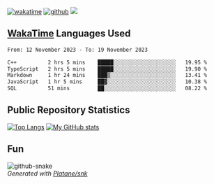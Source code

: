 [![wakatime](https://wakatime.com/badge/user/82c377cd-a54c-404c-b7df-177b313ca539.svg)](https://wakatime.com/@82c377cd-a54c-404c-b7df-177b313ca539)
[![github](https://img.shields.io/github/followers/xinthose?logo=github&style=plastic)](https://github.com/alanhamlett?tab=followers)
![](https://komarev.com/ghpvc/?username=xinthose)


## [WakaTime](https://wakatime.com/) Languages Used
<!--START_SECTION:waka-->

```txt
From: 12 November 2023 - To: 19 November 2023

C++          2 hrs 5 mins    █████░░░░░░░░░░░░░░░░░░░░   19.95 %
TypeScript   2 hrs 5 mins    █████░░░░░░░░░░░░░░░░░░░░   19.90 %
Markdown     1 hr 24 mins    ███▒░░░░░░░░░░░░░░░░░░░░░   13.41 %
JavaScript   1 hr 5 mins     ██▓░░░░░░░░░░░░░░░░░░░░░░   10.38 %
SQL          51 mins         ██░░░░░░░░░░░░░░░░░░░░░░░   08.22 %
```

<!--END_SECTION:waka-->

## Public Repository Statistics 

[![Top Langs](https://github-readme-stats.vercel.app/api/top-langs/?username=xinthose)](https://github.com/anuraghazra/github-readme-stats)
[![My GitHub stats](https://github-readme-stats.vercel.app/api?username=xinthose&show_icons=true)](https://github.com/anuraghazra/github-readme-stats)

## Fun

<picture>
  <source media="(prefers-color-scheme: dark)" srcset="https://raw.githubusercontent.com/xinthose/xinthose/output/github-contribution-grid-snake-dark.svg" />
  <source media="(prefers-color-scheme: light)" srcset="https://raw.githubusercontent.com/xinthose/xinthose/output/github-contribution-grid-snake.svg" />
  <img alt="github-snake" src="github-snake.svg" />
</picture>
<br />
<em>
  Generated with
  <a href="https://github.com/Platane/snk">
    Platane/snk
  <a/>
</em>
